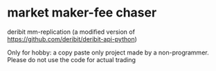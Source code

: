 # market maker-fee chaser
deribit mm-replication (a modified version of https://github.com/deribit/deribit-api-python)

Only for hobby: a copy paste only project made by a non-programmer. Please do not use the code for actual trading
